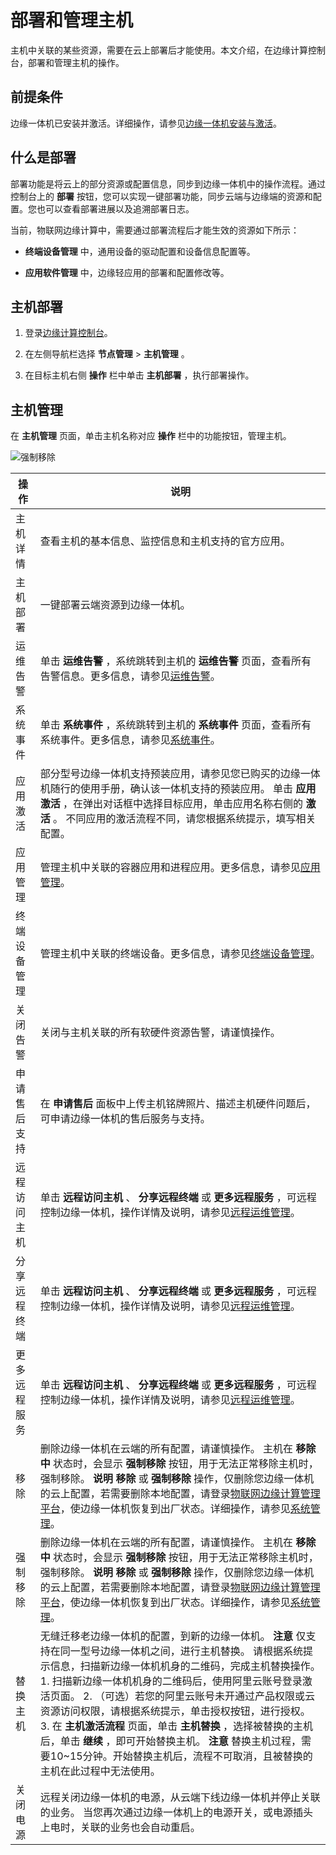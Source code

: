 部署和管理主机 
============================

主机中关联的某些资源，需要在云上部署后才能使用。本文介绍，在边缘计算控制台，部署和管理主机的操作。

前提条件 
-------------------------

边缘一体机已安装并激活。详细操作，请参见[边缘一体机安装与激活](/cn.zh-CN/安装激活/边缘一体机安装与激活.md)。

什么是部署 
--------------------------

部署功能是将云上的部分资源或配置信息，同步到边缘一体机中的操作流程。通过控制台上的 **部署** 按钮，您可以实现一键部署功能，同步云端与边缘端的资源和配置。您也可以查看部署进展以及追溯部署日志。

当前，物联网边缘计算中，需要通过部署流程后才能生效的资源如下所示：

* **终端设备管理** 中，通用设备的驱动配置和设备信息配置等。

  

* **应用软件管理** 中，边缘轻应用的部署和配置修改等。

  




主机部署 
-------------------------

1. 登录[边缘计算控制台](https://iotedge.console.aliyun.com/)。

   

2. 在左侧导航栏选择 **节点管理** \> **主机管理** 。

   

3. 在目标主机右侧 **操作** 栏中单击 **主机部署** ，执行部署操作。

   




主机管理 
-------------------------

在 **主机管理** 页面，单击主机名称对应 **操作** 栏中的功能按钮，管理主机。

![强制移除](https://static-aliyun-doc.oss-accelerate.aliyuncs.com/assets/img/zh-CN/3552687161/p200582.png)


|   操作   |                                                                                                                                                                                                                                          说明                                                                                                                                                                                                                                           |
|--------|---------------------------------------------------------------------------------------------------------------------------------------------------------------------------------------------------------------------------------------------------------------------------------------------------------------------------------------------------------------------------------------------------------------------------------------------------------------------------------------|
| 主机详情   | 查看主机的基本信息、监控信息和主机支持的官方应用。                                                                                                                                                                                                                                                                                                                                                                                                                                                             |
| 主机部署   | 一键部署云端资源到边缘一体机。                                                                                                                                                                                                                                                                                                                                                                                                                                                                       |
| 运维告警   | 单击 **运维告警** ，系统跳转到主机的 **运维告警** 页面，查看所有告警信息。更多信息，请参见[运维告警](/cn.zh-CN/运维与售后/运维管理/运维告警.md)。                                                                                                                                                                                                                                                                                                                                                                              |
| 系统事件   | 单击 **系统事件** ，系统跳转到主机的 **系统事件** 页面，查看所有系统事件。更多信息，请参见[系统事件](/cn.zh-CN/运维与售后/运维管理/系统事件.md)。                                                                                                                                                                                                                                                                                                                                                                              |
| 应用激活   | 部分型号边缘一体机支持预装应用，请参见您已购买的边缘一体机随行的使用手册，确认该一体机支持的预装应用。 单击 **应用激活** ，在弹出对话框中选择目标应用，单击应用名称右侧的 **激活** 。 不同应用的激活流程不同，请您根据系统提示，填写相关配置。                                                                                                                                                                                                                                                                                                                        |
| 应用管理   | 管理主机中关联的容器应用和进程应用。更多信息，请参见[应用管理](/cn.zh-CN/应用管理/应用管理.md)。                                                                                                                                                                                                                                                                                                                                                                                                             |
| 终端设备管理 | 管理主机中关联的终端设备。更多信息，请参见[终端设备管理](/cn.zh-CN/设备接入/设备接入简介.md)。                                                                                                                                                                                                                                                                                                                                                                                                              |
| 关闭告警   | 关闭与主机关联的所有软硬件资源告警，请谨慎操作。                                                                                                                                                                                                                                                                                                                                                                                                                                                              |
| 申请售后支持 | 在 **申请售后** 面板中上传主机铭牌照片、描述主机硬件问题后，可申请边缘一体机的售后服务与支持。                                                                                                                                                                                                                                                                                                                                                                                                                                    |
| 远程访问主机 | 单击 **远程访问主机** 、 **分享远程终端** 或 **更多远程服务** ，可远程控制边缘一体机，操作详情及说明，请参见[远程运维管理](/cn.zh-CN/主机管理/云端管理/远程运维管理/远程服务访问.md)。                                                                                                                                                                                                                                                                                                                                                        |
| 分享远程终端 | 单击 **远程访问主机** 、 **分享远程终端** 或 **更多远程服务** ，可远程控制边缘一体机，操作详情及说明，请参见[远程运维管理](/cn.zh-CN/主机管理/云端管理/远程运维管理/远程服务访问.md)。                                                                                                                                                                                                                                                                                                                                                        |
| 更多远程服务 | 单击 **远程访问主机** 、 **分享远程终端** 或 **更多远程服务** ，可远程控制边缘一体机，操作详情及说明，请参见[远程运维管理](/cn.zh-CN/主机管理/云端管理/远程运维管理/远程服务访问.md)。                                                                                                                                                                                                                                                                                                                                                        |
| 移除     | 删除边缘一体机在云端的所有配置，请谨慎操作。 主机在 **移除中** 状态时，会显示 **强制移除** 按钮，用于无法正常移除主机时，强制移除。 **说明** **移除** 或 **强制移除** 操作，仅删除您边缘一体机的云上配置，若需要删除本地配置，请登录[物联网边缘计算管理平台](/cn.zh-CN/主机管理/本地管理/物联网边缘计算管理平台简介.md)，使边缘一体机恢复到出厂状态。详细操作，请参见[系统管理](/cn.zh-CN/主机管理/本地管理/扩展功能/系统管理.md)。                                                                                                                                                                  |
| 强制移除   | 删除边缘一体机在云端的所有配置，请谨慎操作。 主机在 **移除中** 状态时，会显示 **强制移除** 按钮，用于无法正常移除主机时，强制移除。 **说明** **移除** 或 **强制移除** 操作，仅删除您边缘一体机的云上配置，若需要删除本地配置，请登录[物联网边缘计算管理平台](/cn.zh-CN/主机管理/本地管理/物联网边缘计算管理平台简介.md)，使边缘一体机恢复到出厂状态。详细操作，请参见[系统管理](/cn.zh-CN/主机管理/本地管理/扩展功能/系统管理.md)。                                                                                                                                                                  |
| 替换主机   | 无缝迁移老边缘一体机的配置，到新的边缘一体机。 **注意** 仅支持在同一型号边缘一体机之间，进行主机替换。 请根据系统提示信息，扫描新边缘一体机机身的二维码，完成主机替换操作。 1. 扫描新边缘一体机机身的二维码后，使用阿里云账号登录激活页面。   2. （可选）若您的阿里云账号未开通过产品权限或云资源访问权限，请根据系统提示，单击授权按钮，进行授权。   3. 在 **主机激活流程** 页面，单击 **主机替换** ，选择被替换的主机后，单击 **继续** ，即可开始替换主机。 **注意** 替换主机过程，需要10\~15分钟。开始替换主机后，流程不可取消，且被替换的主机在此过程中无法使用。    |
| 关闭电源   | 远程关闭边缘一体机的电源，从云端下线边缘一体机并停止关联的业务。 当您再次通过边缘一体机上的电源开关，或电源插头上电时，关联的业务也会自动重启。                                                                                                                                                                                                                                                                                                                                                                                              |



